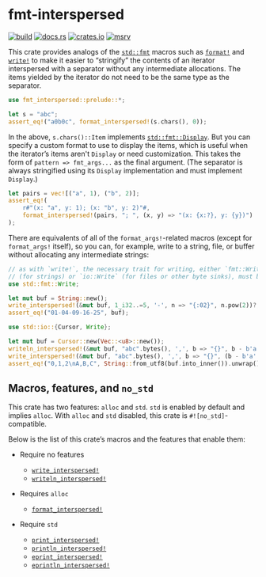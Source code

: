 <!-- begin -->
# fmt-interspersed

[![build](https://img.shields.io/github/actions/workflow/status/rben01/fmt-interspersed-rs/rust.yml?branch=main)](https://github.com/rben01/fmt-interspersed-rs/actions?query=branch%3Amain)
[![docs.rs](https://img.shields.io/docsrs/fmt-interspersed)](https://docs.rs/fmt-interspersed/latest/fmt_interspersed/)
[![crates.io](https://img.shields.io/crates/v/fmt-interspersed.svg)](https://crates.io/crates/fmt-interspersed)
[![msrv](https://img.shields.io/crates/msrv/fmt-interspersed.svg)](https://blog.rust-lang.org/2022/11/03/Rust-1.65.0.html)


This crate provides analogs of the
[`std::fmt`](https://doc.rust-lang.org/std/fmt/index.html) macros such as
[`format!`](https://doc.rust-lang.org/std/macro.format.html) and
[`write!`](https://doc.rust-lang.org/std/macro.write.html) to make it easier to
“stringify” the contents of an iterator interspersed with a separator without any
intermediate allocations. The items yielded by the iterator do not need to be the same
type as the separator.

<!-- end -->

```rust
use fmt_interspersed::prelude::*;

let s = "abc";
assert_eq!("a0b0c", format_interspersed!(s.chars(), 0));
```

<!-- begin -->

In the above, `s.chars()::Item` implements
[`std::fmt::Display`](https://doc.rust-lang.org/std/fmt/trait.Display.html). But you can
specify a custom format to use to display the items, which is useful when the iterator’s
items aren't `Display` or need customization. This takes the form of `pattern =>
fmt_args...` as the final argument. (The separator is always stringified using its
`Display` implementation and must implement `Display`.)

<!-- end -->

```rust
let pairs = vec![("a", 1), ("b", 2)];
assert_eq!(
    r#"(x: "a", y: 1); (x: "b", y: 2)"#,
    format_interspersed!(pairs, "; ", (x, y) => "(x: {x:?}, y: {y})")
);
```

<!-- begin -->

There are equivalents of all of the `format_args!`-related macros (except for
`format_args!` itself), so you can, for example, write to a string, file, or buffer without
allocating any intermediate strings:

<!-- end -->

```rust
// as with `write!`, the necessary trait for writing, either `fmt::Write`
// (for strings) or `io::Write` (for files or other byte sinks), must be in scope
use std::fmt::Write;

let mut buf = String::new();
write_interspersed!(&mut buf, 1_i32..=5, '-', n => "{:02}", n.pow(2))?;
assert_eq!("01-04-09-16-25", buf);
```

<!-- begin -->
<!-- end -->

```rust
use std::io::{Cursor, Write};

let mut buf = Cursor::new(Vec::<u8>::new());
writeln_interspersed!(&mut buf, "abc".bytes(), ',', b => "{}", b - b'a')?;
write_interspersed!(&mut buf, "abc".bytes(), ',', b => "{}", (b - b'a' + b'A') as char)?;
assert_eq!("0,1,2\nA,B,C", String::from_utf8(buf.into_inner()).unwrap());
```

<!-- begin -->

## Macros, features, and `no_std`

This crate has two features: `alloc` and `std`. `std` is enabled by default and implies
`alloc`. With `alloc` and `std` disabled, this crate is `#![no_std]`-compatible.

Below is the list of this crate’s macros and the features that enable them:

- Require no features
  - [`write_interspersed!`](https://docs.rs/fmt-interspersed/latest/fmt_interspersed/macro.write_interspersed.html)
  - [`writeln_interspersed!`](https://docs.rs/fmt-interspersed/latest/fmt_interspersed/macro.writeln_interspersed.html)

- Requires `alloc`
  - [`format_interspersed!`](https://docs.rs/fmt-interspersed/latest/fmt_interspersed/macro.format_interspersed.html)

- Require `std`
  - [`print_interspersed!`](https://docs.rs/fmt-interspersed/latest/fmt_interspersed/macro.print_interspersed.html)
  - [`println_interspersed!`](https://docs.rs/fmt-interspersed/latest/fmt_interspersed/macro.println_interspersed.html)
  - [`eprint_interspersed!`](https://docs.rs/fmt-interspersed/latest/fmt_interspersed/macro.eprint_interspersed.html)
  - [`eprintln_interspersed!`](https://docs.rs/fmt-interspersed/latest/fmt_interspersed/macro.eprintln_interspersed.html)

<!-- end -->
